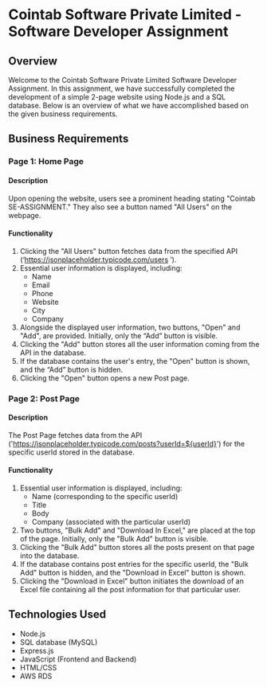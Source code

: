 # Cointab Software Private Limited - Software Developer Assignment


## Overview

Welcome to the Cointab Software Private Limited Software Developer Assignment. In this assignment, we have successfully completed the development of a simple 2-page website using Node.js and a SQL database. Below is an overview of what we have accomplished based on the given business requirements.

## Business Requirements

### Page 1: Home Page

#### Description

Upon opening the website, users see a prominent heading stating "Cointab SE-ASSIGNMENT." They also see a button named "All Users" on the webpage.

#### Functionality

1. Clicking the "All Users" button fetches data from the specified API (‘https://jsonplaceholder.typicode.com/users ’).
2. Essential user information is displayed, including:
   - Name
   - Email
   - Phone
   - Website
   - City
   - Company
3. Alongside the displayed user information, two buttons, "Open" and "Add", are provided. Initially, only the “Add” button is visible.
4. Clicking the "Add" button stores all the user information coming from the API in the database.
5. If the database contains the user's entry, the "Open" button is shown, and the “Add” button is hidden.
6. Clicking the "Open" button opens a new Post page.

### Page 2: Post Page

#### Description

The Post Page fetches data from the API ('https://jsonplaceholder.typicode.com/posts?userId=${userId}') for the specific userId stored in the database.

#### Functionality

1. Essential user information is displayed, including:
   - Name (corresponding to the specific userId)
   - Title
   - Body
   - Company (associated with the particular userId)
2. Two buttons, "Bulk Add" and "Download In Excel," are placed at the top of the page. Initially, only the "Bulk Add" button is visible.
3. Clicking the "Bulk Add" button stores all the posts present on that page into the database.
4. If the database contains post entries for the specific userId, the "Bulk Add" button is hidden, and the "Download in Excel" button is shown.
5. Clicking the "Download in Excel" button initiates the download of an Excel file containing all the post information for that particular user.

## Technologies Used

- Node.js
- SQL database (MySQL)
- Express.js
- JavaScript (Frontend and Backend)
- HTML/CSS
- AWS RDS


